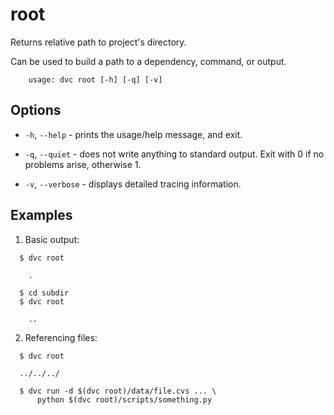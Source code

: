 # root

Returns relative path to project's directory.

Can be used to build a path to a dependency, command, or output.

```usage
    usage: dvc root [-h] [-q] [-v]
```

## Options

* `-h`, `--help` - prints the usage/help message, and exit.

* `-q`, `--quiet` - does not write anything to standard output. Exit with 0 if
  no problems arise, otherwise 1.

* `-v`, `--verbose` - displays detailed tracing information.

## Examples

1. Basic output:

  ```dvc
    $ dvc root

      .

    $ cd subdir
    $ dvc root

      ..
  ```

2. Referencing files:

  ```dvc
    $ dvc root

    ../../../

    $ dvc run -d $(dvc root)/data/file.cvs ... \
        python $(dvc root)/scripts/something.py
  ```
